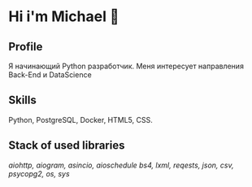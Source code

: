<h1>Hi i'm  Michael 👋</h1>

## Profile

Я начинающий Python разработчик.
Меня интересует направления Back-End и DataScience 

## Skills

Python, PostgreSQL, Docker, HTML5, CSS.

## Stack of used libraries

<em>aiohttp, aiogram, asincio, aioschedule
bs4, lxml, reqests, 
json, csv,
psycopg2,
os, sys</em>



<!--
**Difrat/Difrat** is a ✨ _special_ ✨ repository because its `README.md` (this file) appears on your GitHub profile.

Here are some ideas to get you started:

- 🔭 I’m currently working on ...
- 🌱 I’m currently learning ...
- 👯 I’m looking to collaborate on ...
- 🤔 I’m looking for help with ...
- 💬 Ask me about ...
- 📫 How to reach me: ...
- 😄 Pronouns: ...
- ⚡ Fun fact: ...
-->
